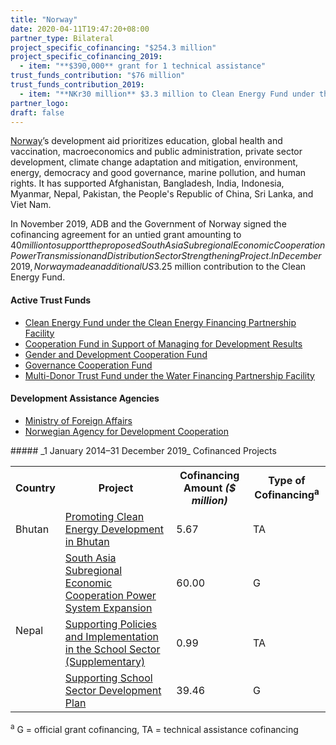 ```yaml
---
title: "Norway"
date: 2020-04-11T19:47:20+08:00
partner_type: Bilateral
project_specific_cofinancing: "$254.3 million"
project_specific_cofinancing_2019:
  - item: "**$390,000** grant for 1 technical assistance"
trust_funds_contribution: "$76 million"
trust_funds_contribution_2019:
  - item: "**NKr30 million** $3.3 million to Clean Energy Fund under the Clean Energy Financing Partnership Facility" 
partner_logo:
draft: false
---
```

[Norway](https://www.adb.org/publications/norway-fact-sheet)’s development aid prioritizes education, global health and vaccination, macroeconomics and public administration, private sector development, climate change adaptation and mitigation, environment, energy, democracy and good governance, marine pollution, and human rights. It has supported Afghanistan, Bangladesh, India, Indonesia, Myanmar, Nepal, Pakistan, the People's Republic of China, Sri Lanka, and Viet Nam. 

In November 2019, ADB and the Government of Norway signed the cofinancing agreement for an untied grant amounting to $40 million to support the proposed South Asia Subregional Economic Cooperation Power Transmission and Distribution Sector Strengthening Project. In December 2019, Norway made an additional US$3.25 million contribution to the Clean Energy Fund. 

#### Active Trust Funds 

* [Clean Energy Fund under the Clean Energy Financing Partnership Facility](./modalities/financing-partnership-facilities/clean-energy-financing-partnership-facility/#cef)
* [Cooperation Fund in Support of Managing for Development Results](./modalities/trust-funds/multi-partner-trust-funds/#cfsmdr) 
* [Gender and Development Cooperation Fund](./modalities/trust-funds/multi-partner-trust-funds/#gdcf) 
* [Governance Cooperation Fund](./modalities/trust-funds/multi-partner-trust-funds/#gcf) 
* [Multi-Donor Trust Fund under the Water Financing Partnership Facility](./modalities/financing-partnership-facilities/water-financing-partnership-facility/#mdtf)  
 
#### Development Assistance Agencies 

* [Ministry of Foreign Affairs](https://www.regjeringen.no/en/dep/ud/id833/)  
* [Norwegian Agency for Development Cooperation](https://norad.no/en/front/)

<split>
##### _1 January 2014–31 December 2019_ Cofinanced Projects

<table class="table dr-partner-table">

<tr>
<th>Country</th>
<th>Project</th>
<th>Cofinancing Amount <em>($ million)</em></th>
<th>Type of Cofinancing<sup>a</sup></th>
</tr>
<tr>
<td>Bhutan</td>
<td><a
href="https://www.adb.org/projects/47275-001/main" target="_blank">Promoting Clean Energy Development in Bhutan</a></td>
<td>5.67 </td>
<td>TA</td>

</tr>
<tr>
<td rowspan="3">Nepal</td>
<td><a
href="https://www.adb.org/projects/44219-014/main" target="_blank">South Asia Subregional Economic Cooperation
Power System Expansion</a></td>
<td>60.00 </td>
<td>G</td>

</tr>
<tr>
<td><a
href="https://www.adb.org/projects/49424-001/main" target="_blank">Supporting
Policies and Implementation in the School Sector (Supplementary)</a></td>
<td>0.99 </td>
<td>TA</td>

</tr>
<tr>
<td><a href="https://www.adb.org/projects/49424-001/main" target="_blank">Supporting
School Sector Development Plan</a></td>
<td>39.46 </td>
<td>G</td>

</tr>

</table>

<p class="dr-footnote"><sup>a</sup> G = official grant cofinancing, TA = technical assistance cofinancing</p>